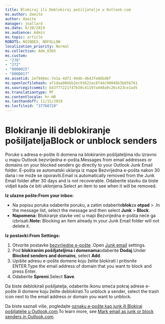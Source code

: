 ```yaml
---
title: Blokiraj ili Deblokiraj pošiljatelje u Outlook.com
ms.author: daeite
author: daeite
manager: joallard
ms.date: 6/20/2019
ms.audience: Admin
ms.topic: article
ROBOTS: NOINDEX, NOFOLLOW
localization_priority: Normal
ms.collection: Adm_O365
ms.custom:
- "270"
- "272"
- "8000015"
- "8000017"
ms.assetid: 2ef840ec-7e1a-4df2-944b-d643fe08bd8f
ms.openlocfilehash: af1daa00bbb2ec93622ac8f4dc9004bb3b65b761
ms.sourcegitcommit: b43f77221f47b50c41197a448a9c26c423ce1ad5
ms.translationtype: MT
ms.contentlocale: hr-HR
ms.lasthandoff: 11/15/2019
ms.locfileid: "37768720"
---
```

# <a name="block-or-unblock-senders"></a><span data-ttu-id="128fa-102">Blokiranje ili deblokiranje pošiljatelja</span><span class="sxs-lookup"><span data-stu-id="128fa-102">Block or unblock senders</span></span>

<span data-ttu-id="128fa-103">Poruke s adresa e-pošte ili domena na blokiranim pošiljateljima idu izravno u mapu Outlook bezvrijedna e-pošta.</span><span class="sxs-lookup"><span data-stu-id="128fa-103">Messages from email addresses or domains on your blocked senders go directly to your Outlook Junk Email folder.</span></span> <span data-ttu-id="128fa-104">E-pošta se automatski uklanja iz mape Bezvrijedna e-pošta nakon 30 dana i ne može se oporaviti.</span><span class="sxs-lookup"><span data-stu-id="128fa-104">Email is automatically removed from the Junk Email folder after 30 days and is not recoverable.</span></span> <span data-ttu-id="128fa-105">Odaberite stavku da biste vidjeli kada će biti uklonjena.</span><span class="sxs-lookup"><span data-stu-id="128fa-105">Select an item to see when it will be removed.</span></span>

<span data-ttu-id="128fa-106">**Iz ulazne pošte:**</span><span class="sxs-lookup"><span data-stu-id="128fa-106">**From your inbox:**</span></span>

- <span data-ttu-id="128fa-107">Na popisu poruka odaberite poruku, a zatim odaberite**blok**za **otpad** > .</span><span class="sxs-lookup"><span data-stu-id="128fa-107">In the message list, select the message and then select **Junk** > **Block**.</span></span>
- <span data-ttu-id="128fa-108">**Napomena:** Blokiranje stavke već u mapi Bezvrijedna e-pošta neće ga izbrisati.</span><span class="sxs-lookup"><span data-stu-id="128fa-108">**Note:** Blocking an item already in your Junk Email folder will not delete it.</span></span>

<span data-ttu-id="128fa-109">**Iz postavki:**</span><span class="sxs-lookup"><span data-stu-id="128fa-109">**From Settings:**</span></span>

1. <span data-ttu-id="128fa-110">Otvorite postavke [bezvrijedne e-pošte](https://outlook.live.com/mail/options/mail/junkEmail) .</span><span class="sxs-lookup"><span data-stu-id="128fa-110">Open [Junk email](https://outlook.live.com/mail/options/mail/junkEmail) settings.</span></span>
2. <span data-ttu-id="128fa-111">Pod **blokiranim pošiljateljima i domenama**odaberite **Dodaj**.</span><span class="sxs-lookup"><span data-stu-id="128fa-111">Under **Blocked senders and domains**, select **Add**.</span></span>
3. <span data-ttu-id="128fa-112">Upišite adresu e-pošte domene koju želite blokirati i pritisnite ENTER.</span><span class="sxs-lookup"><span data-stu-id="128fa-112">Type the email address of domain that you want to block and press Enter.</span></span>
4. <span data-ttu-id="128fa-113">Odaberite **Spremi**.</span><span class="sxs-lookup"><span data-stu-id="128fa-113">Select **Save**.</span></span>

<span data-ttu-id="128fa-114">Da biste deblokirali pošiljatelja, odaberite ikonu smeća pokraj adrese e-pošte ili domene koju želite deblokirati.</span><span class="sxs-lookup"><span data-stu-id="128fa-114">To unblock a sender, select the trash icon next to the email address or domain you want to unblock.</span></span>

<span data-ttu-id="128fa-115">Da biste saznali više, pogledajte [oznaku e-pošte kao junk ili Blokiraj pošiljatelje u Outlook.com](https://support.office.com/article/a3ece97b-82f8-4a5e-9ac3-e92fa6427ae4?wt.mc_id=Office_Outlook_com_Alchemy).</span><span class="sxs-lookup"><span data-stu-id="128fa-115">To learn more, see [Mark email as junk or block senders in Outlook.com](https://support.office.com/article/a3ece97b-82f8-4a5e-9ac3-e92fa6427ae4?wt.mc_id=Office_Outlook_com_Alchemy).</span></span>